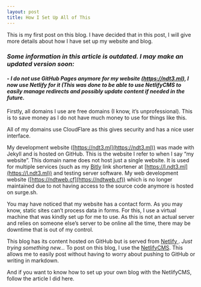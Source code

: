 ```yaml
---
layout: post
title: How I Set Up All of This
---
```

This is my first post on this blog. I have decided that in this post, I will give more details about how I have set up my website and blog.

### *Some information in this article is outdated. I may make an updated version soon:*
#### - *I do not use GitHub Pages anymore for my website (https://ndt3.ml), I now use Netlify for it (This was done to be able to use NetlifyCMS to easily manage redirects and possibly update content if needed in the future.*

Firstly, all domains I use are free domains (I know, it’s unprofessional). This is to save money as I do not have much money to use for things like this.

All of my domains use CloudFlare as this gives security and has a nice user interface.

My development website ([https://ndt3.ml](https://ndt3.ml))
was made with Jekyll and is hosted on GitHub. This is the website I refer to when I say “my website”. This domain name does not host just a single website. It is used for multiple services (such as my [Bitly](https://bitly.com) link shortener at [https://l.ndt3.ml](https://l.ndt3.ml)) and testing server software. My web development website ([https://ndtweb.cf](https://ndtweb.cf)) which is no longer maintained due to not having access to the source code anymore is hosted on surge.sh.

You may have noticed that my website has a contact form. As you may know, static sites can’t process data in forms. For this, I use a virtual machine that was kindly set up for me to use. As this is not an actual server and relies on someone else’s server to be online all the time, there may be downtime that is out of my control.

This blog has its content hosted on GitHub but is served from [Netlify ](https://netlify.com). *Just trying something new…* To post on this blog, I use the [NetlifyCMS](https://www.netlifycms.org/). This allows me to easily post without having to worry about pushing to GitHub or writing in markdown.

And if you want to know how to set up your own blog with the NetlifyCMS, follow the article I did here.


